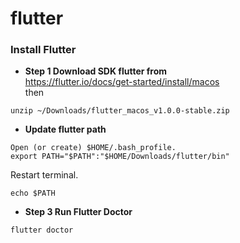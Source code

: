 # flutter
### Install Flutter 
* **Step 1 Download SDK flutter from**  
https://flutter.io/docs/get-started/install/macos  
then

```
unzip ~/Downloads/flutter_macos_v1.0.0-stable.zip
```
* **Update flutter path**
```
Open (or create) $HOME/.bash_profile.
export PATH="$PATH":"$HOME/Downloads/flutter/bin"
```
Restart terminal.
```
echo $PATH
```

* **Step 3 Run Flutter Doctor**
```
flutter doctor
```
